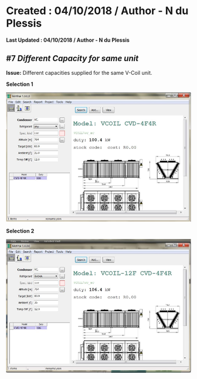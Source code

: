 # Created : 04/10/2018 / Author - N du Plessis
#### Last Updated : 04/10/2018 / Author - N du Plessis

##  #7 **_Different Capacity for same unit_**

**Issue:** Different capacities supplied for the same V-Coil unit.

**Selection 1**

![alt text](CondenserName.JPG "First selection on given THR")

**Selection 2**

![alt text](CondenserName1.JPG "Second selection on given THR")
